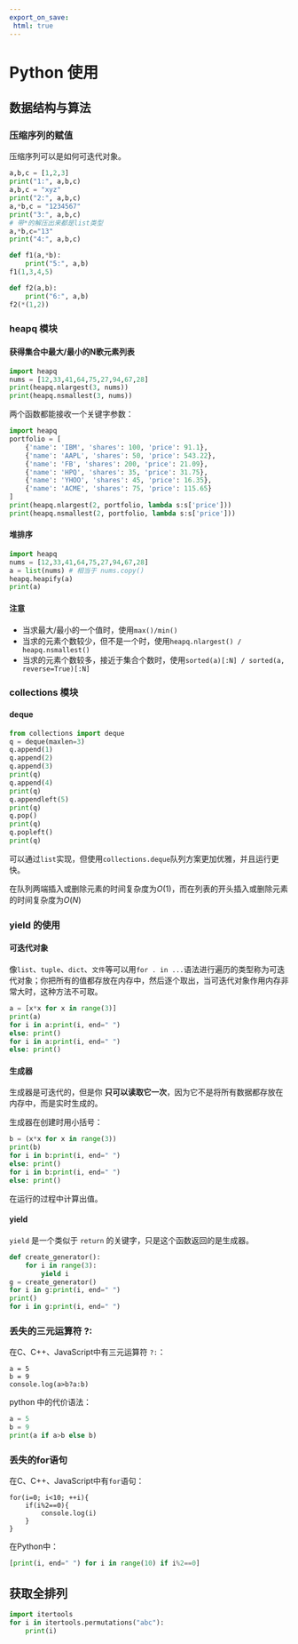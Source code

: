 ```yaml
---
export_on_save:
 html: true
---
```


# Python 使用

## 数据结构与算法

### 压缩序列的赋值

压缩序列可以是如何可迭代对象。

```python {cmd}
a,b,c = [1,2,3]
print("1:", a,b,c)
a,b,c = "xyz"
print("2:", a,b,c)
a,*b,c = "1234567"
print("3:", a,b,c)
# 带*的解压出来都是list类型
a,*b,c="13"
print("4:", a,b,c)

def f1(a,*b):
    print("5:", a,b)
f1(1,3,4,5)

def f2(a,b):
    print("6:", a,b)
f2(*(1,2))
```

### heapq 模块

#### 获得集合中最大/最小的N歌元素列表
```python {cmd}
import heapq
nums = [12,33,41,64,75,27,94,67,28]
print(heapq.nlargest(3, nums))
print(heapq.nsmallest(3, nums))
```

两个函数都能接收一个关键字参数：
```python {cmd}
import heapq
portfolio = [
    {'name': 'IBM', 'shares': 100, 'price': 91.1},
    {'name': 'AAPL', 'shares': 50, 'price': 543.22},
    {'name': 'FB', 'shares': 200, 'price': 21.09},
    {'name': 'HPQ', 'shares': 35, 'price': 31.75},
    {'name': 'YHOO', 'shares': 45, 'price': 16.35},
    {'name': 'ACME', 'shares': 75, 'price': 115.65}
]
print(heapq.nlargest(2, portfolio, lambda s:s['price']))
print(heapq.nsmallest(2, portfolio, lambda s:s['price']))
```

#### 堆排序
```python {cmd}
import heapq
nums = [12,33,41,64,75,27,94,67,28]
a = list(nums) # 相当于 nums.copy()
heapq.heapify(a)
print(a)
```

#### 注意

- 当求最大/最小的一个值时，使用`max()/min()`
- 当求的元素个数较少，但不是一个时，使用`heapq.nlargest() / heapq.nsmallest()`
- 当求的元素个数较多，接近于集合个数时，使用`sorted(a)[:N] / sorted(a, reverse=True)[:N]`

### collections 模块

#### deque

```python {cmd}
from collections import deque
q = deque(maxlen=3)
q.append(1)
q.append(2)
q.append(3)
print(q)
q.append(4)
print(q)
q.appendleft(5)
print(q)
q.pop()
print(q)
q.popleft()
print(q)
```
可以通过`list`实现，但使用`collections.deque`队列方案更加优雅，并且运行更快。

在队列两端插入或删除元素的时间复杂度为$O(1)$，而在列表的开头插入或删除元素的时间复杂度为$O(N)$

### yield 的使用

#### 可迭代对象

像`list`、`tuple`、`dict`、`文件`等可以用`for . in ...`语法进行遍历的类型称为可迭代对象；你把所有的值都存放在内存中，然后逐个取出，当可迭代对象作用内存非常大时，这种方法不可取。
```python {cmd}
a = [x*x for x in range(3)]
print(a)
for i in a:print(i, end=" ")
else: print()
for i in a:print(i, end=" ")
else: print()
```

#### 生成器

生成器是可迭代的，但是你 **只可以读取它一次**，因为它不是将所有数据都存放在内存中，而是实时生成的。

生成器在创建时用小括号：
```python {cmd output="text"}
b = (x*x for x in range(3))
print(b)
for i in b:print(i, end=" ")
else: print()
for i in b:print(i, end=" ")
else: print()
```
在运行的过程中计算出值。

#### yield

`yield` 是一个类似于 `return` 的关键字，只是这个函数返回的是生成器。

```python {cmd}
def create_generator():
    for i in range(3):
        yield i
g = create_generator()
for i in g:print(i, end=" ")
print()
for i in g:print(i, end=" ")
```

### 丢失的三元运算符 ?:

在C、C++、JavaScript中有三元运算符 `?:`：
```node {cmd}
a = 5
b = 9
console.log(a>b?a:b)
```
python 中的代价语法：
```python {cmd}
a = 5
b = 9
print(a if a>b else b)
```

### 丢失的for语句
在C、C++、JavaScript中有`for`语句：
```node {cmd}
for(i=0; i<10; ++i){
    if(i%2==0){
        console.log(i)
    }
}
```

在Python中：
```python {cmd}
[print(i, end=" ") for i in range(10) if i%2==0]
```

## 获取全排列

```python {cmd}
import itertools
for i in itertools.permutations("abc"):
    print(i)
```
